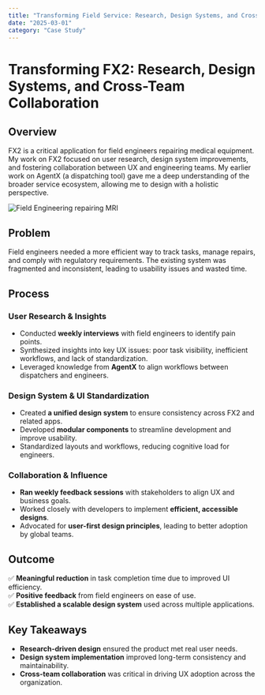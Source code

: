 ```yaml
---
title: "Transforming Field Service: Research, Design Systems, and Cross-Team Collaboration"
date: "2025-03-01"
category: "Case Study"
---
```


# Transforming FX2: Research, Design Systems, and Cross-Team Collaboration  

## Overview  
FX2 is a critical application for field engineers repairing medical equipment. My work on FX2 focused on user research, design system improvements, and fostering collaboration between UX and engineering teams. My earlier work on AgentX (a dispatching tool) gave me a deep understanding of the broader service ecosystem, allowing me to design with a holistic perspective.  

![Field Engineering repairing MRI](https://cdn-res.keymedia.com/cdn-cgi/image/f=auto/https://www.hrreporter.com/DynamicData/images/img4124_CSE-HealthCareGE.jpg "Field Engineer Repairing MRI")


## Problem  
Field engineers needed a more efficient way to track tasks, manage repairs, and comply with regulatory requirements. The existing system was fragmented and inconsistent, leading to usability issues and wasted time.  

## Process  

### **User Research & Insights**  
- Conducted **weekly interviews** with field engineers to identify pain points.  
- Synthesized insights into key UX issues: poor task visibility, inefficient workflows, and lack of standardization.  
- Leveraged knowledge from **AgentX** to align workflows between dispatchers and engineers.  

### **Design System & UI Standardization**  
- Created **a unified design system** to ensure consistency across FX2 and related apps.  
- Developed **modular components** to streamline development and improve usability.  
- Standardized layouts and workflows, reducing cognitive load for engineers.  

### **Collaboration & Influence**  
- **Ran weekly feedback sessions** with stakeholders to align UX and business goals.  
- Worked closely with developers to implement **efficient, accessible designs**.  
- Advocated for **user-first design principles**, leading to better adoption by global teams.  

## Outcome  
✅ **Meaningful reduction** in task completion time due to improved UI efficiency.  
✅ **Positive feedback** from field engineers on ease of use.  
✅ **Established a scalable design system** used across multiple applications.  

## Key Takeaways  
- **Research-driven design** ensured the product met real user needs.  
- **Design system implementation** improved long-term consistency and maintainability.  
- **Cross-team collaboration** was critical in driving UX adoption across the organization.